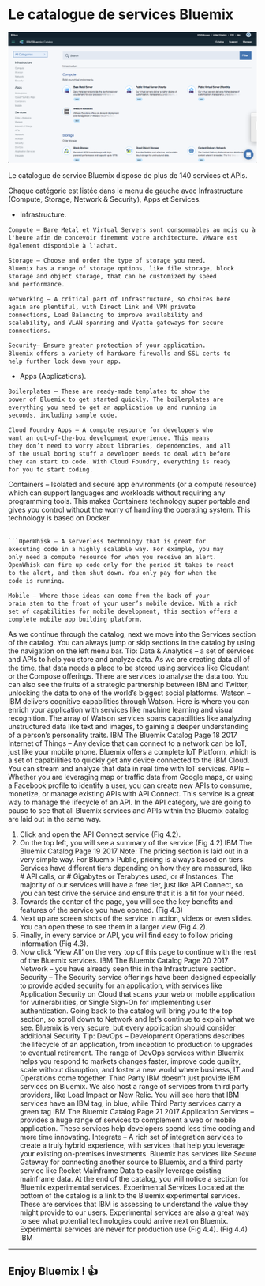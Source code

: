 # Le catalogue de services Bluemix

<!-- page_number: true -->
<!-- $size: 16:9 -->
<!-- prerender: true -->
<!-- footer: OPEN GROUPE - Formation Bluemix - JUIN 2017 -->



<center>
      <img src="catalog.png" width="1200" />
</center>


Le catalogue de service Bluemix dispose de plus de 140 services et APIs.

Chaque catégorie est listée dans le menu de gauche avec  Infrastructure (Compute, Storage, Network & Security), Apps et Services.

* Infrastructure.

```
Compute – Bare Metal et Virtual Servers sont consommables au mois ou à l'heure afin de concevoir finement votre architecture. VMware est également disponible à l'achat.
```


```
Storage – Choose and order the type of storage you need.
Bluemix has a range of storage options, like file storage, block
storage and object storage, that can be customized by speed
and performance.
```
```
Networking – A critical part of Infrastructure, so choices here
again are plentiful, with Direct Link and VPN private
connections, Load Balancing to improve availability and
scalability, and VLAN spanning and Vyatta gateways for secure
connections.
```
```
Security– Ensure greater protection of your application.
Bluemix offers a variety of hardware firewalls and SSL certs to
help further lock down your app.
```

* Apps (Applications).
```
Boilerplates – These are ready-made templates to show the
power of Bluemix to get started quickly. The boilerplates are
everything you need to get an application up and running in
seconds, including sample code.
```
```
Cloud Foundry Apps – A compute resource for developers who
want an out-of-the-box development experience. This means
they don’t need to worry about libraries, dependencies, and all
of the usual boring stuff a developer needs to deal with before
they can start to code. With Cloud Foundry, everything is ready
for you to start coding.

```
Containers – Isolated and secure app environments (or a
compute resource) which can support languages and
workloads without requiring any programming tools. This
makes Containers technology super portable and gives you
control without the worry of handling the operating system.
This technology is based on Docker.
```

```OpenWhisk – A serverless technology that is great for
executing code in a highly scalable way. For example, you may
only need a compute resource for when you receive an alert.
OpenWhisk can fire up code only for the period it takes to react
to the alert, and then shut down. You only pay for when the
code is running.
```
```
Mobile – Where those ideas can come from the back of your
brain stem to the front of your user’s mobile device. With a rich
set of capabilities for mobile development, this section offers a
complete mobile app building platform.
```

As we continue through the catalog, next we move into the Services
section of the catalog.
You can always jump or skip sections in the catalog by using
the navigation on the left menu bar.
Tip:
Data & Analytics – a set of services and APIs to help you store
and analyze data. As we are creating data all of the time, that
data needs a place to be stored using services like Cloudant or
the Compose offerings. There are services to analyse the data
too. You can also see the fruits of a strategic partnership
between IBM and Twitter, unlocking the data to one of the
world’s biggest social platforms.
Watson – IBM delivers cognitive capabilities through Watson.
Here is where you can enrich your application with services like
machine learning and visual recognition. The array of Watson
services spans capabilities like analyzing unstructured data like
text and images, to gaining a deeper understanding of a
person’s personality traits.
IBM
The Bluemix Catalog
Page 18 2017
Internet of Things – Any device that can connect to a network
can be IoT, just like your mobile phone. Bluemix offers a
complete IoT Platform, which is a set of capabilities to quickly
get any device connected to the IBM Cloud. You can stream
and analyze that data in real time with IoT services.
APIs – Whether you are leveraging map or traffic data from
Google maps, or using a Facebook profile to identify a user, you
can create new APIs to consume, monetize, or manage existing
APIs with API Connect. This service is a great way to manage
the lifecycle of an API.
In the API category, we are going to pause to see that all Bluemix services
and APIs within the Bluemix catalog are laid out in the same way.
1. Click and open the API Connect service (Fig 4.2).
2. On the top left, you will see a summary of the service
(Fig 4.2)
IBM
The Bluemix Catalog
Page 19 2017
Note:
The pricing section is laid out in a very simple way. For Bluemix
Public, pricing is always based on tiers. Services have different tiers
depending on how they are measured, like # API calls, or #
Gigabytes or Terabytes used, or # Instances. The majority of our
services will have a free tier, just like API Connect, so you can test
drive the service and ensure that it is a fit for your need.
3. Towards the center of the page, you will see the key benefits and
features of the service you have opened.
(Fig 4.3)
4. Next up are screen shots of the service in action, videos or even slides.
You can open these to see them in a larger view (Fig 4.2).
5. Finally, in every service or API, you will find easy to follow pricing
information (Fig 4.3).
6. Now click ‘View All’ on the very top of this page to continue with the
rest of the Bluemix services.
IBM
The Bluemix Catalog
Page 20 2017
Network – you have already seen this in the Infrastructure
section.
Security – The Security service offerings have been designed
especially to provide added security for an application, with
services like Application Security on Cloud that scans your web
or mobile application for vulnerabilities, or Single Sign-On for
implementing user authentication.
Going back to the catalog will bring you to the top section, so scroll down
to Network and let’s continue to explain what we see.
Bluemix is very secure, but every application
should consider additional Security
Tip:
DevOps – Development Operations describes the lifecycle of an
application, from inception to production to upgrades to
eventual retirement. The range of DevOps services within
Bluemix helps you respond to markets changes faster, improve
code quality, scale without disruption, and foster a new world
where business, IT and Operations come together.
Third Party
IBM doesn’t just provide IBM services on Bluemix. We also
host a range of services from third party providers, like Load
Impact or New Relic. You will see here that IBM services have
an IBM tag, in blue, while Third Party services carry a green tag
IBM
The Bluemix Catalog
Page 21 2017
Application Services – provides a huge range of services to
complement a web or mobile application. These services help
developers spend less time coding and more time innovating.
Integrate – A rich set of integration services to create a truly
hybrid experience, with services that help you leverage your
existing on-premises investments. Bluemix has services like
Secure Gateway for connecting another source to Bluemix, and
a third party service like Rocket Mainframe Data to easily
leverage existing mainframe data.
At the end of the catalog, you will notice a section for Bluemix
experimental services.
Experimental Services
Located at the bottom of the catalog is a link to the Bluemix
experimental services. These are services that IBM is assessing
to understand the value they might provide to our users.
Experimental services are also a great way to see what
potential technologies could arrive next on Bluemix.
Experimental services are never for production use (Fig 4.4).
(Fig 4.4)
IBM


---

## Enjoy Bluemix ! :+1:
